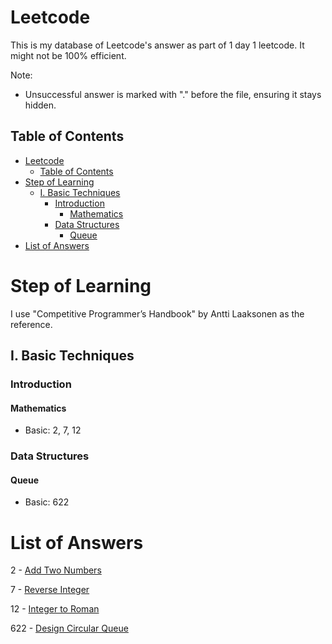 # Leetcode

This is my database of Leetcode's answer as part of 1 day 1 leetcode. It might not be 100% efficient.

Note:

- Unsuccessful answer is marked with "." before the file, ensuring it stays hidden.

## Table of Contents
- [Leetcode](#leetcode)
   * [Table of Contents](#table-of-contents)
- [Step of Learning](#step-of-learning)
   * [I. Basic Techniques](#i-basic-techniques)
      + [Introduction](#introduction)
         - [Mathematics](#mathematics)
      + [Data Structures](#data-structures)
         - [Queue](#queue)
- [List of Answers](#list-of-answers)

# Step of Learning
I use "Competitive Programmer’s Handbook" by Antti Laaksonen as the reference.

## I. Basic Techniques

### Introduction

#### Mathematics
  - Basic: 2, 7, 12

### Data Structures

#### Queue
  - Basic: 622

# List of Answers

2 - [Add Two Numbers](./add-two-numbers.go)

7 - [Reverse Integer](./reverse-integer.go)

12 - [Integer to Roman](./integer-to-roman.go)

622 - [Design Circular Queue](./design-circular-queue.go)
